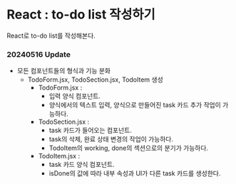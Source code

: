 # React : to-do list 작성하기

React로 to-do list를 작성해본다.

### 20240516 Update

* 모든 컴포넌트들의 형식과 기능 분화
  * TodoForm.jsx, TodoSection.jsx, TodoItem 생성
    * TodoForm.jsx :
      - 입력 양식 컴포넌트.
      - 양식에서의 텍스트 입력, 양식으로 만들어진 task 카드 추가 작업이 가능하다.
    * TodoSection.jsx :
      - task 카드가 들어오는 컴포넌트.
      - task의 삭제, 완료 상태 변경의 작업이 가능하다.
      - TodoItem의 working, done의 섹션으로의 분기가 가능하다.
    * TodoItem.jsx :
      - task 카드 양식 컴포넌트.
      - isDone의 값에 따라 내부 속성과 UI가 다른 task 카드를 생성한다.
